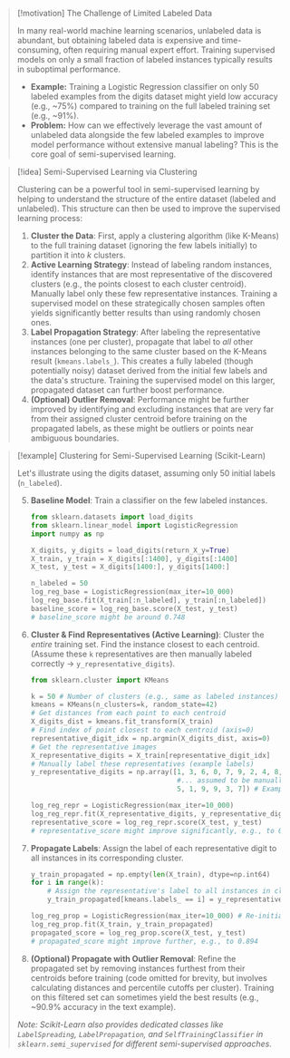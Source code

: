 > [!motivation] The Challenge of Limited Labeled Data
>
> In many real-world machine learning scenarios, unlabeled data is abundant, but obtaining labeled data is expensive and time-consuming, often requiring manual expert effort. Training supervised models on only a small fraction of labeled instances typically results in suboptimal performance.
> * **Example:** Training a Logistic Regression classifier on only 50 labeled examples from the digits dataset might yield low accuracy (e.g., ~75%) compared to training on the full labeled training set (e.g., ~91%).
> * **Problem:** How can we effectively leverage the vast amount of unlabeled data alongside the few labeled examples to improve model performance without extensive manual labeling? This is the core goal of semi-supervised learning.

> [!idea] Semi-Supervised Learning via Clustering
>
> Clustering can be a powerful tool in semi-supervised learning by helping to understand the structure of the entire dataset (labeled and unlabeled). This structure can then be used to improve the supervised learning process:
>
> 1.  **Cluster the Data**: First, apply a clustering algorithm (like K-Means) to the full training dataset (ignoring the few labels initially) to partition it into $k$ clusters.
> 2.  **Active Learning Strategy**: Instead of labeling random instances, identify instances that are most representative of the discovered clusters (e.g., the points closest to each cluster centroid). Manually label only these few representative instances. Training a supervised model on these strategically chosen samples often yields significantly better results than using randomly chosen ones.
> 3.  **Label Propagation Strategy**: After labeling the representative instances (one per cluster), propagate that label to *all* other instances belonging to the same cluster based on the K-Means result (`kmeans.labels_`). This creates a fully labeled (though potentially noisy) dataset derived from the initial few labels and the data's structure. Training the supervised model on this larger, propagated dataset can further boost performance.
> 4.  **(Optional) Outlier Removal**: Performance might be further improved by identifying and excluding instances that are very far from their assigned cluster centroid before training on the propagated labels, as these might be outliers or points near ambiguous boundaries.

> [!example] Clustering for Semi-Supervised Learning (Scikit-Learn)
>
> Let's illustrate using the digits dataset, assuming only 50 initial labels (`n_labeled`).
>
> 5.  **Baseline Model**: Train a classifier on the few labeled instances.
>     ```python
>     from sklearn.datasets import load_digits
>     from sklearn.linear_model import LogisticRegression
>     import numpy as np
>
>     X_digits, y_digits = load_digits(return_X_y=True)
>     X_train, y_train = X_digits[:1400], y_digits[:1400]
>     X_test, y_test = X_digits[1400:], y_digits[1400:]
>
>     n_labeled = 50
>     log_reg_base = LogisticRegression(max_iter=10_000)
>     log_reg_base.fit(X_train[:n_labeled], y_train[:n_labeled])
>     baseline_score = log_reg_base.score(X_test, y_test)
>     # baseline_score might be around 0.748
>     ```
>
> 6.  **Cluster & Find Representatives (Active Learning)**: Cluster the *entire* training set. Find the instance closest to each centroid. (Assume these `k` representatives are then manually labeled correctly -> `y_representative_digits`).
>     ```python
>     from sklearn.cluster import KMeans
>
>     k = 50 # Number of clusters (e.g., same as labeled instances)
>     kmeans = KMeans(n_clusters=k, random_state=42)
>     # Get distances from each point to each centroid
>     X_digits_dist = kmeans.fit_transform(X_train)
>     # Find index of point closest to each centroid (axis=0)
>     representative_digit_idx = np.argmin(X_digits_dist, axis=0)
>     # Get the representative images
>     X_representative_digits = X_train[representative_digit_idx]
>     # Manually label these representatives (example labels)
>     y_representative_digits = np.array([1, 3, 6, 0, 7, 9, 2, 4, 8, 8, #... (needs 50 labels)
>                                         #... assumed to be manually assigned correctly ...
>                                         5, 1, 9, 9, 3, 7]) # Example from text
>
>     log_reg_repr = LogisticRegression(max_iter=10_000)
>     log_reg_repr.fit(X_representative_digits, y_representative_digits)
>     representative_score = log_reg_repr.score(X_test, y_test)
>     # representative_score might improve significantly, e.g., to 0.849
>     ```
>
> 7.  **Propagate Labels**: Assign the label of each representative digit to all instances in its corresponding cluster.
>     ```python
>     y_train_propagated = np.empty(len(X_train), dtype=np.int64)
>     for i in range(k):
>         # Assign the representative's label to all instances in cluster 'i'
>         y_train_propagated[kmeans.labels_ == i] = y_representative_digits[i]
>
>     log_reg_prop = LogisticRegression(max_iter=10_000) # Re-initialize model
>     log_reg_prop.fit(X_train, y_train_propagated)
>     propagated_score = log_reg_prop.score(X_test, y_test)
>     # propagated_score might improve further, e.g., to 0.894
>     ```
>
> 8.  **(Optional) Propagate with Outlier Removal**: Refine the propagated set by removing instances furthest from their centroids before training (code omitted for brevity, but involves calculating distances and percentile cutoffs per cluster). Training on this filtered set can sometimes yield the best results (e.g., ~90.9% accuracy in the text example).
>
> *Note: Scikit-Learn also provides dedicated classes like `LabelSpreading`, `LabelPropagation`, and `SelfTrainingClassifier` in `sklearn.semi_supervised` for different semi-supervised approaches*.